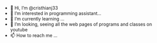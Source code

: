 - 👋 Hi, I’m @cristhianj33
- 👀 I’m interested in programming assistant...
- 🌱 I’m currently learning ...
- 💞️ I’m looking, seeing all the web pages of programs and classes on youtube
- 📫 How to reach me ...

<!---
cristhianj33/cristhianj33 is a ✨ special ✨ repository because its `README.md` (this file) appears on your GitHub profile.
You can click the Preview link to take a look at your changes.
--->
